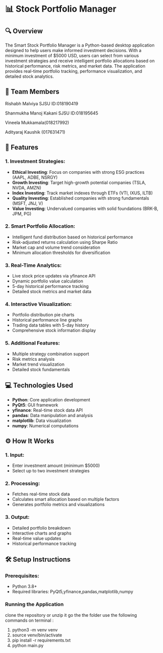 
# 📊 Stock Portfolio Manager

## 🔍 Overview
The Smart Stock Portfolio Manager is a Python-based desktop application designed to help users make informed investment decisions. With a minimum investment of $5000 USD, users can select from various investment strategies and receive intelligent portfolio allocations based on historical performance, risk metrics, and market data. The application provides real-time portfolio tracking, performance visualization, and detailed stock analytics.

## 👥 Team Members

Rishabh Malviya SJSU ID:018190419

Shanmukha Manoj Kakani SJSU ID:018195645

Vineela Mukkamala(018217992)

Adityaraj Kaushik (017631471)



## 🚀 Features

### 1. Investment Strategies:
- **Ethical Investing**: Focus on companies with strong ESG practices (AAPL, ADBE, NSRGY)
- **Growth Investing**: Target high-growth potential companies (TSLA, NVDA, AMZN)
- **Index Investing**: Track market indexes through ETFs (VTI, IXUS, ILTB)
- **Quality Investing**: Established companies with strong fundamentals (MSFT, JNJ, V)
- **Value Investing**: Undervalued companies with solid foundations (BRK-B, JPM, PG)

### 2. Smart Portfolio Allocation:
- Intelligent fund distribution based on historical performance
- Risk-adjusted returns calculation using Sharpe Ratio
- Market cap and volume trend consideration
- Minimum allocation thresholds for diversification

### 3. Real-Time Analytics:
- Live stock price updates via yfinance API
- Dynamic portfolio value calculation
- 5-day historical performance tracking
- Detailed stock metrics and market data

### 4. Interactive Visualization:
- Portfolio distribution pie charts
- Historical performance line graphs
- Trading data tables with 5-day history
- Comprehensive stock information display

### 5. Additional Features:
- Multiple strategy combination support
- Risk metrics analysis
- Market trend visualization
- Detailed stock fundamentals

## 💻 Technologies Used
- **Python**: Core application development
- **PyQt5**: GUI framework
- **yfinance**: Real-time stock data API
- **pandas**: Data manipulation and analysis
- **matplotlib**: Data visualization
- **numpy**: Numerical computations

## ⚙️ How It Works

### 1. Input:
- Enter investment amount (minimum $5000)
- Select up to two investment strategies

### 2. Processing:
- Fetches real-time stock data
- Calculates smart allocation based on multiple factors
- Generates portfolio metrics and visualizations

### 3. Output:
- Detailed portfolio breakdown
- Interactive charts and graphs
- Real-time value updates
- Historical performance tracking

## 🛠️ Setup Instructions

### Prerequisites:
- Python 3.8+
- Required libraries:
   PyQt5,yfinance,pandas,matplotlib,numpy



### Running the Application


clone the repository or unzip it
go the the folder
use the following commands on terminal : 
1. python3 -m venv venv
2. source venv/bin/activate
3. pip install -r requirements.txt
4. python main.py

